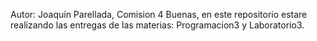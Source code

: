 Autor: Joaquín Parellada, Comision 4
Buenas, en este repositorio estare realizando las entregas de las materias: Programacion3 y Laboratorio3.
